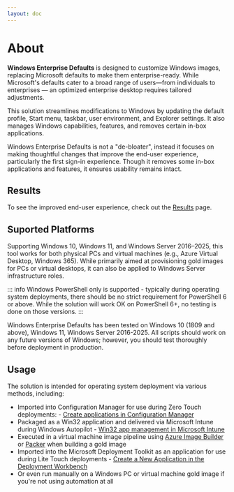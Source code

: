 ```yaml
---
layout: doc
---
```

# About

**Windows Enterprise Defaults** is designed to customize Windows images, replacing Microsoft defaults to make them enterprise-ready. While Microsoft's defaults cater to a broad range of users—from individuals to enterprises — an optimized enterprise desktop requires tailored adjustments.

This solution streamlines modifications to Windows by updating the default profile, Start menu, taskbar, user environment, and Explorer settings. It also manages Windows capabilities, features, and removes certain in-box applications.

Windows Enterprise Defaults is not a "de-bloater", instead it focuses on making thoughtful changes that improve the end-user experience, particularly the first sign-in experience. Though it removes some in-box applications and features, it ensures usability remains intact.

## Results

To see the improved end-user experience, check out the [Results](https://stealthpuppy.com/defaults/results/) page.

## Suported Platforms

Supporting Windows 10, Windows 11, and Windows Server 2016–2025, this tool works for both physical PCs and virtual machines (e.g., Azure Virtual Desktop, Windows 365). While primarily aimed at provisioning gold images for PCs or virtual desktops, it can also be applied to Windows Server infrastructure roles.

::: info
Windows PowerShell only is supported - typically during operating system deployments, there should be no strict requirement for PowerShell 6 or above. While the solution will work OK on PowerShell 6+, no testing is done on those versions.
:::

Windows Enterprise Defaults has been tested on Windows 10 (1809 and above), Windows 11, Windows Server 2016-2025. All scripts should work on any future versions of Windows; however, you should test thoroughly before deployment in production.

## Usage

The solution is intended for operating system deployment via various methods, including:

* Imported into Configuration Manager for use during Zero Touch deployments: - [Create applications in Configuration Manager](https://docs.microsoft.com/en-us/mem/configmgr/apps/deploy-use/create-applications)
* Packaged as a Win32 application and delivered via Microsoft Intune during Windows Autopilot - [Win32 app management in Microsoft Intune](https://docs.microsoft.com/en-us/mem/intune/apps/apps-win32-app-management)
* Executed in a virtual machine image pipeline using [Azure Image Builder](https://docs.microsoft.com/en-us/azure/virtual-machines/image-builder-overview) or [Packer](https://www.packer.io/) when building a gold image
* Imported into the Microsoft Deployment Toolkit as an application for use during Lite Touch deployments - [Create a New Application in the Deployment Workbench](https://docs.microsoft.com/en-us/mem/configmgr/mdt/use-the-mdt#CreateaNewApplicationintheDeploymentWorkbench)
* Or even run manually on a Windows PC or virtual machine gold image if you're not using automation at all
